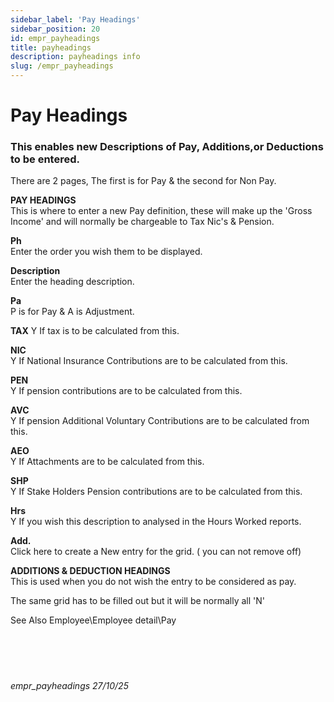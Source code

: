 ```yaml
---
sidebar_label: 'Pay Headings'
sidebar_position: 20
id: empr_payheadings
title: payheadings
description: payheadings info
slug: /empr_payheadings
---
```


# Pay Headings

### This enables new Descriptions of Pay, Additions,or Deductions to be entered.
There are 2 pages, The first is for Pay & the second for Non Pay.

**PAY HEADINGS**  
This is where to enter a new Pay definition, these will make up the 'Gross Income' and will normally be chargeable to Tax Nic's & Pension.

**Ph**  
Enter the order you wish them to be displayed.

**Description**  
Enter the heading description.

**Pa**  
P is for Pay & A is Adjustment.

**TAX** 
Y If tax is to be calculated from this.

**NIC**  
Y If National Insurance Contributions are to be calculated from this.

**PEN**  
Y If pension contributions are to be calculated from this.

**AVC**  
Y If pension Additional Voluntary Contributions are to be calculated from this.

**AEO**  
Y If Attachments are to be calculated from this.

**SHP**  
Y If Stake Holders Pension contributions are to be calculated from this.

**Hrs**  
Y If you wish this description to analysed in the Hours Worked reports.

**Add.**  
Click here to create a New entry for the grid. ( you can not remove off)



**ADDITIONS & DEDUCTION HEADINGS**  
This is used when you do not wish the entry to be considered as pay.

The same grid has to be filled out but it will be normally all 'N'



See Also Employee\Employee detail\Pay
<br/>
<br/>
<br/>
<br/>
<br/>
###### empr_payheadings 27/10/25